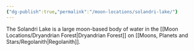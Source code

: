 ```yaml
---
{"dg-publish":true,"permalink":"/moon-locations/solandri-lake/"}
---
```


The Solandri Lake is a large moon-based body of water in the [[Moon Locations/Dryandrian Forest\|Dryandrian Forest]] on [[Moons, Planets and Stars/Regolanith\|Regolanith]].